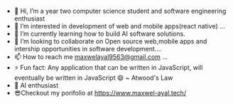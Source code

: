 - 👋 Hi, I’m a year two computer science student and software engineering enthusiast
- 👀 I’m interested in development of web and mobile apps(react native) ...
- 🌱 I’m currently learning how to build AI software solutions. 
- 💞️ I’m looking to collaborate on Open source web,mobile apps  and intership opportunities in software development....
- 📫 How to reach me maxwelayal9563@gmail.com ...
- ⚡ Fun fact: Any application that can be written in JavaScript, will eventually be written in JavaScript 😄 ~ Atwood's Law 
- 🚀 AI enthusiast
- 😎Checkout my porifolio at https://www.maxwel-ayal.tech/

<!---
ayalasher/ayalasher is a ✨ special ✨ repository because its `README.md` (this file) appears on your GitHub profile.
You can click the Preview link to take a look at your changes.
--->

